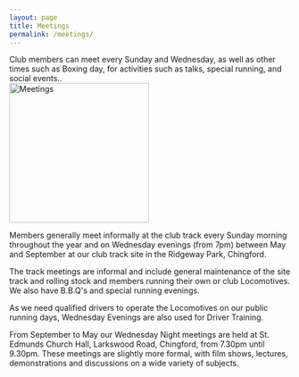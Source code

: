 ```yaml
---
layout: page
title: Meetings
permalink: /meetings/
---
```


<div class="perex">
  Club members can meet every Sunday and Wednesday, as well as other times such as Boxing day, for activities such as talks, special running, and social events..
</div>

<img src="{% asset_path pages/meetings-01.jpg %}" alt="Meetings" width="250" class="pull-right hidden-xs">

Members generally meet informally at the club track every Sunday morning throughout the year and on Wednesday evenings (from 7pm) between May and September at our club track site in the Ridgeway Park, Chingford.

The track meetings are informal and include general maintenance of the site track and rolling stock and members running their own or club Locomotives. We also have B.B.Q's and special running evenings.

As we need qualified drivers to operate the Locomotives on our public running days, Wednesday Evenings are also used for Driver Training.

From September to May our Wednesday Night meetings are held at St. Edmunds Church Hall, Larkswood Road, Chingford, from 7.30pm until 9.30pm. These meetings are slightly more formal, with film shows, lectures, demonstrations and discussions on a wide variety of subjects.
